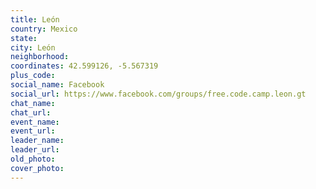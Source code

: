```yaml
---
title: León
country: Mexico
state: 
city: León
neighborhood: 
coordinates: 42.599126, -5.567319
plus_code:
social_name: Facebook
social_url: https://www.facebook.com/groups/free.code.camp.leon.gt
chat_name:
chat_url:
event_name:
event_url:
leader_name:
leader_url:
old_photo: 
cover_photo:
---
```


